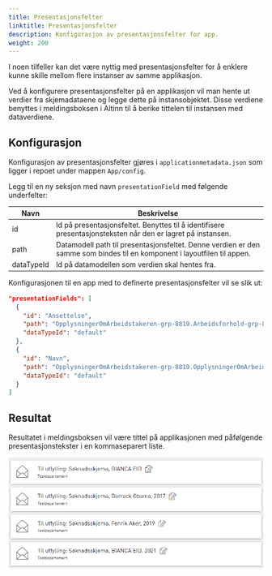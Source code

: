 ```yaml
---
title: Presentasjonsfelter
linktitle: Presentasjonsfelter
description: Konfigurasjon av presentasjonsfelter for app.
weight: 200
---
```


I noen tilfeller kan det være nyttig med presentasjonsfelter for å enklere kunne
skille mellom flere instanser av samme applikasjon.

Ved å konfigurere presentasjonsfelter på en applikasjon vil man hente ut
verdier fra skjemadataene og legge dette på instansobjektet.
Disse verdiene benyttes i meldingsboksen i Altinn til å berike tittelen til instansen med dataverdiene.

## Konfigurasjon

Konfigurasjon av presentasjonsfelter gjøres i `applicationmetadata.json` som ligger i repoet under mappen `App/config`.

Legg til en ny seksjon med navn `presentationField` med følgende underfelter:

 Navn     | Beskrivelse
----------|------------
id        | Id på presentasjonsfeltet. Benyttes til å identifisere presentasjonsteksten når den er lagret på instansen.
path      | Datamodell path til presentasjonsfeltet. Denne verdien er den samme som bindes til en komponent i layoutfilen til appen.
dataTypeId| Id på datamodellen som verdien skal hentes fra.

Konfigurasjonen til en app med to definerte presentasjonsfelter vil se slik ut:

```json
"presentationFields": [
  {
    "id": "Ansettelse",
    "path": "OpplysningerOmArbeidstakeren-grp-8819.Arbeidsforhold-grp-8856.AnsattAar-datadef-33267.value",
    "dataTypeId": "default"
  },
  {
    "id": "Navn",
    "path": "OpplysningerOmArbeidstakeren-grp-8819.OpplysningerOmArbeidstakeren-grp-8855.AnsattNavn-datadef-1223.value",
    "dataTypeId": "default"
  }
]
```

## Resultat

Resultatet i meldingsboksen vil være tittel på applikasjonen med påfølgende presentasjonstekster i en kommaseparert liste.

![Instanser med presentasjonsfelter i meldingsboks](presentationtexts-msgbox.png "Instanser med presentasjonsfelter i meldingsboks")
